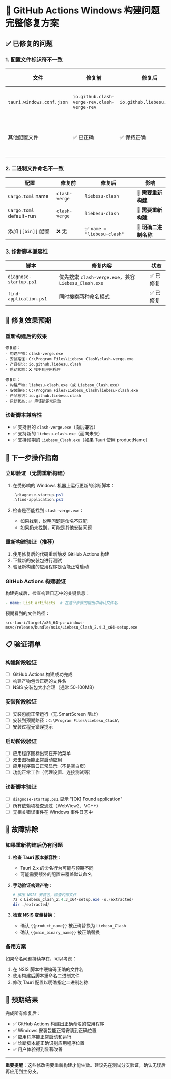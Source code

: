 # 🎯 **GitHub Actions Windows 构建问题完整修复方案**

## ✅ **已修复的问题**

### **1. 配置文件标识符不一致** 
| 文件 | 修复前 | 修复后 | 状态 |
|------|-------|-------|------|
| `tauri.windows.conf.json` | `io.github.clash-verge-rev.clash-verge-rev` | `io.github.liebesu.clash` | ✅ 已修复 |
| 其他配置文件 | ✅ 已正确 | ✅ 保持正确 | ✅ 无需修改 |

### **2. 二进制文件命名不一致**
| 配置 | 修复前 | 修复后 | 影响 |
|------|-------|-------|------|
| `Cargo.toml` name | `clash-verge` | `liebesu-clash` | 🔄 **需要重新构建** |
| `Cargo.toml` default-run | `clash-verge` | `liebesu-clash` | 🔄 **需要重新构建** |
| 添加 `[[bin]]` 配置 | ❌ 无 | ✅ `name = "liebesu-clash"` | 🔄 **明确二进制名称** |

### **3. 诊断脚本兼容性**
| 脚本 | 修复内容 | 状态 |
|------|---------|------|
| `diagnose-startup.ps1` | 优先搜索 `clash-verge.exe`，兼容 `Liebesu_Clash.exe` | ✅ 已修复 |
| `find-application.ps1` | 同时搜索两种命名模式 | ✅ 已修复 |

## 🔄 **修复效果预期**

### **重新构建后的效果**
```
修复前：
- 构建产物：clash-verge.exe
- 安装路径：C:\Program Files\Liebesu_Clash\clash-verge.exe
- 产品标识：io.github.liebesu.clash
- 启动状态：❌ 找不到应用程序

修复后：
- 构建产物：liebesu-clash.exe (或 Liebesu_Clash.exe)
- 安装路径：C:\Program Files\Liebesu_Clash\liebesu-clash.exe
- 产品标识：io.github.liebesu.clash
- 启动状态：✅ 应该能正常启动
```

### **诊断脚本兼容性**
- ✅ 支持旧的 `clash-verge.exe`（向后兼容）
- ✅ 支持新的 `liebesu-clash.exe`（面向未来）
- ✅ 支持预期的 `Liebesu_Clash.exe`（如果 Tauri 使用 productName）

## 🚀 **下一步操作指南**

### **立即验证（无需重新构建）**
1. 在受影响的 Windows 机器上运行更新的诊断脚本：
   ```powershell
   .\diagnose-startup.ps1
   .\find-application.ps1
   ```

2. 检查是否能找到 `clash-verge.exe`：
   - 如果找到，说明问题是命名不匹配
   - 如果仍未找到，可能是其他安装问题

### **重新构建验证（推荐）**
1. 使用修复后的代码重新触发 GitHub Actions 构建
2. 下载新的安装包进行测试
3. 验证新构建的应用程序是否能正常启动

### **GitHub Actions 构建验证**
构建完成后，检查构建日志中的关键信息：
```yaml
- name: List artifacts  # 在这个步骤的输出中确认文件名
```

预期看到的文件路径：
```
src-tauri/target/x86_64-pc-windows-msvc/release/bundle/nsis/Liebesu_Clash_2.4.3_x64-setup.exe
```

## 📋 **验证清单**

### **构建阶段验证**
- [ ] GitHub Actions 构建成功完成
- [ ] 构建产物包含正确的文件名
- [ ] NSIS 安装包大小合理（通常 50-100MB）

### **安装阶段验证** 
- [ ] 安装包能正常运行（无 SmartScreen 阻止）
- [ ] 安装到预期路径：`C:\Program Files\Liebesu_Clash\`
- [ ] 安装过程无错误提示

### **启动阶段验证**
- [ ] 应用程序图标出现在开始菜单
- [ ] 双击图标能正常启动应用
- [ ] 应用程序窗口正常显示（不是空白页）
- [ ] 功能正常工作（代理设置、连接测试等）

### **诊断脚本验证**
- [ ] `diagnose-startup.ps1` 显示 "[OK] Found application"
- [ ] 所有依赖项检查通过（WebView2、VC++）
- [ ] 无相关错误事件在 Windows 事件日志中

## 🔧 **故障排除**

### **如果重新构建后仍有问题**
1. **检查 Tauri 版本兼容性**：
   - Tauri 2.x 的命名行为可能与预期不同
   - 可能需要额外的配置来覆盖默认命名

2. **手动验证构建产物**：
   ```powershell
   # 解压 NSIS 安装包，检查内部文件
   7z x Liebesu_Clash_2.4.3_x64-setup.exe -o./extracted/
   dir ./extracted/
   ```

3. **检查 NSIS 变量替换**：
   - 确认 `{{product_name}}` 被正确替换为 `Liebesu_Clash`
   - 确认 `{{main_binary_name}}` 被正确替换

### **备用方案**
如果命名问题持续存在，可以考虑：
1. 在 NSIS 脚本中硬编码正确的文件名
2. 使用构建后脚本重命名二进制文件
3. 修改 Tauri 配置以明确指定二进制名称

## 🎉 **预期结果**

完成所有修复后：
- ✅ GitHub Actions 构建出正确命名的应用程序
- ✅ Windows 安装包能正常安装到正确位置
- ✅ 应用程序能正常启动和运行
- ✅ 诊断脚本能正确识别应用程序位置
- ✅ 用户体验得到显著改善

---

**重要提醒**：这些修改需要重新构建才能生效。建议先在测试分支验证，确认无误后再应用到主分支。

